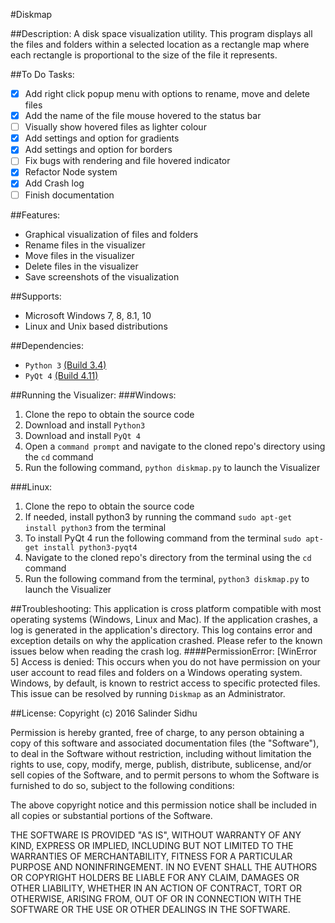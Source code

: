 #Diskmap

##Description:
A disk space visualization utility. This program displays all the files and folders within a selected location as a rectangle map where each rectangle is proportional to the size of the file it represents.

##To Do Tasks:
- [X] Add right click popup menu with options to rename, move and delete files
- [X] Add the name of the file mouse hovered to the status bar
- [ ] Visually show hovered files as lighter colour
- [X] Add settings and option for gradients
- [X] Add settings and option for borders
- [ ] Fix bugs with rendering and file hovered indicator
- [X] Refactor Node system
- [X] Add Crash log
- [ ] Finish documentation

##Features:
- Graphical visualization of files and folders
- Rename files in the visualizer
- Move files in the visualizer
- Delete files in the visualizer
- Save screenshots of the visualization

##Supports:
- Microsoft Windows 7, 8, 8.1, 10
- Linux and Unix based distributions

##Dependencies:
- `Python 3` [(Build 3.4)](https://www.python.org/downloads/)
- `PyQt 4` [(Build 4.11)](https://riverbankcomputing.com/software/pyqt/download)

##Running the Visualizer:
###Windows:
1. Clone the repo to obtain the source code
2. Download and install `Python3`
3. Download and install `PyQt 4`
4. Open a `command prompt` and navigate to the cloned repo's directory using the `cd` command
5. Run the following command, `python diskmap.py` to launch the Visualizer

###Linux:
1. Clone the repo to obtain the source code
2. If needed, install python3 by running the command `sudo apt-get install python3` from the terminal
3. To install PyQt 4 run the following command from the terminal `sudo apt-get install python3-pyqt4`
4. Navigate to the cloned repo's directory from the terminal using the `cd` command
5. Run the following command from the terminal, `python3 diskmap.py` to launch the Visualizer

##Troubleshooting:
This application is cross platform compatible with most operating systems (Windows, Linux and Mac). If the application crashes, a log is generated in the application's directory. This log contains error and exception details on why the application crashed. Please refer to the known issues below when reading the crash log.
####PermissionError: [WinError 5] Access is denied:
This occurs when you do not have permission on your user account to read files and folders on a Windows operating system. Windows, by default, is known to restrict access to specific protected files. This issue can be resolved by running `Diskmap` as an Administrator.

##License:
Copyright (c) 2016 Salinder Sidhu

Permission is hereby granted, free of charge, to any person obtaining a copy of this software and associated documentation files (the "Software"), to deal in the Software without restriction, including without limitation the rights to use, copy, modify, merge, publish, distribute, sublicense, and/or sell copies of the Software, and to permit persons to whom the Software is furnished to do so, subject to the following conditions:

The above copyright notice and this permission notice shall be included in all copies or substantial portions of the Software.

THE SOFTWARE IS PROVIDED "AS IS", WITHOUT WARRANTY OF ANY KIND, EXPRESS OR IMPLIED, INCLUDING BUT NOT LIMITED TO THE WARRANTIES OF MERCHANTABILITY, FITNESS FOR A PARTICULAR PURPOSE AND NONINFRINGEMENT. IN NO EVENT SHALL THE AUTHORS OR COPYRIGHT HOLDERS BE LIABLE FOR ANY CLAIM, DAMAGES OR OTHER LIABILITY, WHETHER IN AN ACTION OF CONTRACT, TORT OR OTHERWISE, ARISING FROM, OUT OF OR IN CONNECTION WITH THE SOFTWARE OR THE USE OR OTHER DEALINGS IN THE SOFTWARE.
